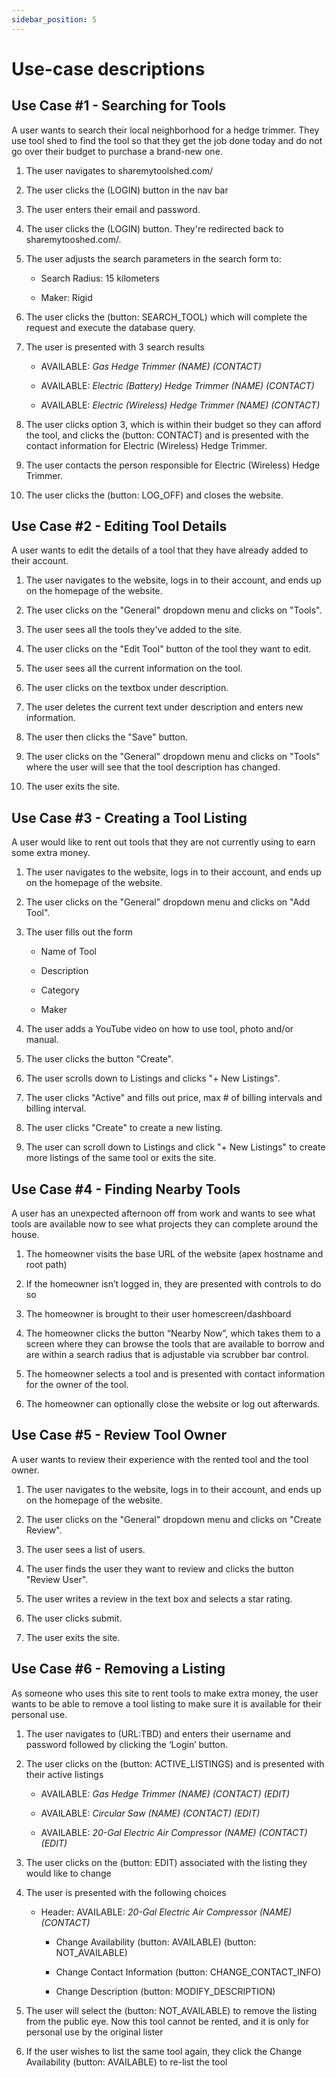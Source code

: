 ```yaml
---
sidebar_position: 5
---
```


# Use-case descriptions
## Use Case #1  - Searching for Tools

A user wants to search their local neighborhood for a hedge trimmer. They use tool shed to find the tool so that they get the job done today and do not go over their budget to purchase a brand-new one. 

1. The user navigates to sharemytoolshed.com/

2. The user clicks the (LOGIN) button in the nav bar

3. The user enters their email and password. 

4. The user clicks the (LOGIN) button. They're redirected back to sharemytooshed.com/.

5. The user adjusts the search parameters in the search form to: 

    - Search Radius: 15 kilometers

    - Maker: Rigid

6. The user clicks the (button: SEARCH_TOOL) which will complete the request and execute the database query. 

7. The user is presented with 3 search results 

    - AVAILABLE: <i>Gas Hedge Trimmer (NAME) (CONTACT)</i> 

    - AVAILABLE: <i>Electric (Battery) Hedge Trimmer (NAME) (CONTACT)</i> 

    - AVAILABLE: <i>Electric (Wireless) Hedge Trimmer (NAME) (CONTACT)</i> 

8. The user clicks option 3, which is within their budget so they can afford the tool, and clicks the (button: CONTACT) and is presented with the contact information for Electric (Wireless) Hedge Trimmer. 

9. The user contacts the person responsible for Electric (Wireless) Hedge Trimmer. 

10. The user clicks the (button: LOG_OFF) and closes the website. 


 

## Use Case #2 - Editing Tool Details

A user wants to edit the details of a tool that they have already added to their account. 

1. The user navigates to the website, logs in to their account, and ends up on the homepage of the website. 

2. The user clicks on the "General" dropdown menu and clicks on "Tools". 

3. The user sees all the tools they've added to the site.

4. The user clicks on the "Edit Tool" button of the tool they want to edit.

5. The user sees all the current information on the tool. 

6. The user clicks on the textbox under description.

7. The user deletes the current text under description and enters new information. 

8. The user then clicks the "Save" button.

9. The user clicks on the "General" dropdown menu and clicks on "Tools" where the user will see that the tool description has changed.

10. The user exits the site.




## Use Case #3 - Creating a Tool Listing

A user would like to rent out tools that they are not currently using to earn some extra money. 

1. The user navigates to the website, logs in to their account, and ends up on the homepage of the website. 

2. The user clicks on the "General" dropdown menu and clicks on "Add Tool". 

3. The user fills out the form

    - Name of Tool 

    - Description 

    - Category

    - Maker

3. The user adds a YouTube video on how to use tool, photo and/or manual.

4. The user clicks the button "Create".

5. The user scrolls down to Listings and clicks "+ New Listings".

6. The user clicks "Active" and fills out price, max # of billing intervals and billing interval.

7. The user clicks "Create" to create a new listing.

5. The user can scroll down to Listings and click "+ New Listings" to create more listings of the same tool or exits the site.

 

 

## Use Case #4  - Finding Nearby Tools

A user has an unexpected afternoon off from work and wants to see what tools are available now to see what projects they can complete around the house. 

1. The homeowner visits the base URL of the website (apex hostname and root path) 

2. If the homeowner isn’t logged in, they are presented with controls to do so 

3. The homeowner is brought to their user homescreen/dashboard 

4. The homeowner clicks the button “Nearby Now”, which takes them to a screen where they can browse the tools that are available to borrow and are within a search radius that is adjustable via scrubber bar control. 

5. The homeowner selects a tool and is presented with contact information for the owner of the tool. 

6. The homeowner can optionally close the website or log out afterwards. 


 

## Use Case #5 - Review Tool Owner

A user wants to review their experience with the rented tool and the tool owner.

1. The user navigates to the website, logs in to their account, and ends up on the homepage of the website. 

2. The user clicks on the "General" dropdown menu and clicks on "Create Review". 

3. The user sees a list of users.

4. The user finds the user they want to review and clicks the button "Review User".

5. The user writes a review in the text box and selects a star rating. 

6. The user clicks submit. 

7. The user exits the site.

 


## Use Case #6 - Removing a Listing

As someone who uses this site to rent tools to make extra money, the user wants to be able to remove a tool listing to make sure it is available for their personal use. 

1. The user navigates to (URL:TBD) and enters their username and password followed by clicking the ‘Login’ button. 

2. The user clicks on the (button: ACTIVE_LISTINGS) and is presented with their active listings 

    - AVAILABLE: <i>Gas Hedge Trimmer (NAME) (CONTACT) (EDIT)</i> 

    - AVAILABLE: <i>Circular Saw (NAME) (CONTACT) (EDIT)</i> 

    - AVAILABLE: <i>20-Gal Electric Air Compressor (NAME) (CONTACT) (EDIT)</i> 

3. The user clicks on the (button: EDIT) associated with the listing they would like to change 

4. The user is presented with the following choices 

    - Header: AVAILABLE: <i>20-Gal Electric Air Compressor (NAME) (CONTACT)</i> 

      - Change Availability (button: AVAILABLE) (button: NOT_AVAILABLE) 

      - Change Contact Information (button: CHANGE_CONTACT_INFO) 

      - Change Description (button: MODIFY_DESCRIPTION) 

5. The user will select the (button: NOT_AVAILABLE) to remove the listing from the public eye. Now this tool cannot be rented, and it is only for personal use by the original lister 

6. If the user wishes to list the same tool again, they click the Change Availability (button: AVAILABLE) to re-list the tool 

